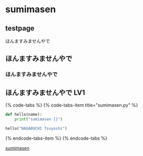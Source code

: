 # sumimasen

## testpage

ほんますみませんやで

## ほんますみませんやで

### ほんますみませんやで

## ほんますみませんやで LV1

{% code-tabs %}
{% code-tabs-item title="sumimasen.py" %}
```python
def hello(name):
    print("sumimasen {}")

hello("NAGABUCHI Tsuyoshi")
```
{% endcode-tabs-item %}
{% endcode-tabs %}

[sumimasen](https://google.com)

